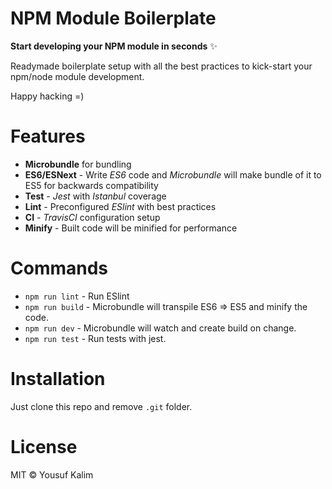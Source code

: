 # NPM Module Boilerplate

**Start developing your NPM module in seconds** ✨

Readymade boilerplate setup with all the best practices to kick-start your npm/node module development.

Happy hacking =)

# Features

- **Microbundle** for bundling
- **ES6/ESNext** - Write _ES6_ code and _Microbundle_ will make bundle of it to ES5 for backwards compatibility
- **Test** - _Jest_ with _Istanbul_ coverage
- **Lint** - Preconfigured _ESlint_ with best practices
- **CI** - _TravisCI_ configuration setup
- **Minify** - Built code will be minified for performance

# Commands

- `npm run lint` - Run ESlint
- `npm run build` - Microbundle will transpile ES6 => ES5 and minify the code.
- `npm run dev` - Microbundle will watch and create build on change.
- `npm run test` - Run tests with jest.

# Installation

Just clone this repo and remove `.git` folder.

# License

MIT © Yousuf Kalim
